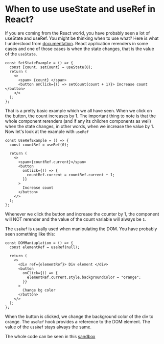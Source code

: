 # When to use useState and useRef in React?

If you are coming from the React world, you have probably seen a lot of useState and useRef. You might be thinking when to use what? Here is what I understood from [documentation](https://react.dev/). React application rerenders in some cases and one of those cases is when the state changes, that is the value of the `useState`. 

```
const SetStateExample = () => {
  const [count, setCount] = useState(0);
  return (
    <>
      <span> {count} </span>
      <button onClick={() => setCount(count + 1)}> Increase count </button>
    </>
  );
};
```

That is a pretty basic example which we all have seen. When we click on the button, the count increases by 1. The important thing to note is that the whole component rerenders (and if any its children components as well) when the state changes, in other words, when we increase the value by 1. Now let's look at the example with `useRef`

```
const UseRefExample = () => {
  const countRef = useRef(0);

  return (
    <>
      <span>{countRef.current}</span>
      <button
        onClick={() => {
          countRef.current = countRef.current + 1;
        }}
      >
        Increase count
      </button>
    </>
  );
};

```

Whenever we click the button and increase the counter by 1, the component will NOT rerender and the value of the count variable will always be `1`.  

The `useRef` is usually used when manipulating the DOM. You have probably seen something like this:

```
const DOMManiuplation = () => {
  const elementRef = useRef(null);

  return (
    <>
      <div ref={elementRef}> Div element </div>
      <button
        onClick={() => {
          elementRef.current.style.backgroundColor = "orange";
        }}
      >
        Change bg color
      </button>
    </>
  );
};

```

When the button is clicked, we change the background color of the div to orange. The `useRef` hook provides a reference to the DOM element. The value of the `useRef` stays always the same.

The whole code can be seen in this [sandbox](https://codesandbox.io/p/sandbox/usestate-vs-useref-gzwdnf?file=%2Fsrc%2FApp.js%3A35%2C23)